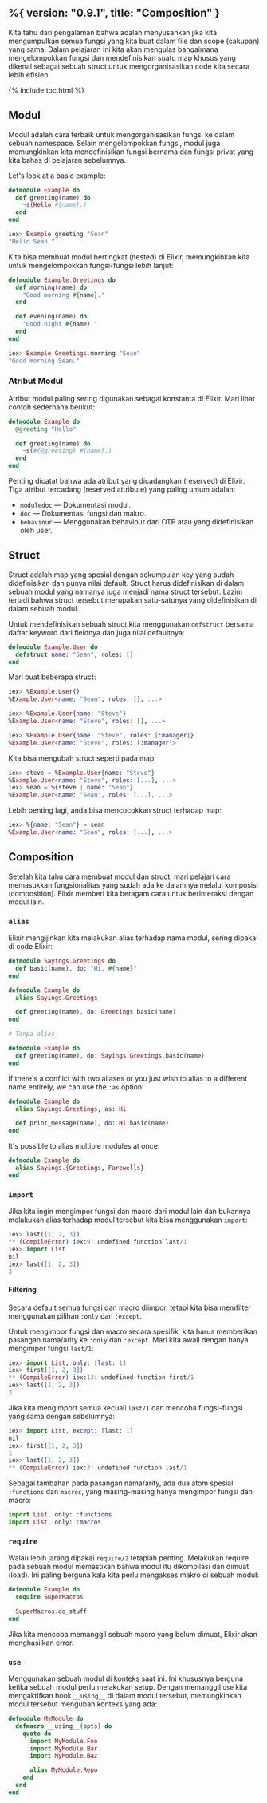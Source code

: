 %{
  version: "0.9.1",
  title: "Composition"
}
---

Kita tahu dari pengalaman bahwa adalah menyusahkan jika kita mengumpulkan semua fungsi yang kita buat dalam file dan scope (cakupan) yang sama.  Dalam pelajaran ini kita akan mengulas bahgaimana mengelompokkan fungsi dan mendefinisikan suatu map khusus yang dikenal sebagai sebuah struct untuk mengorganisasikan code kita secara lebih efisien.

{% include toc.html %}

## Modul

Modul adalah cara terbaik untuk mengorganisasikan fungsi ke dalam sebuah namespace.  Selain mengelompokkan fungsi, modul juga memungkinkan kita mendefinisikan fungsi bernama dan fungsi privat yang kita bahas di pelajaran sebelumnya.

Let's look at a basic example:

``` elixir
defmodule Example do
  def greeting(name) do
    ~s(Hello #{name}.)
  end
end

iex> Example.greeting "Sean"
"Hello Sean."
```

Kita bisa membuat modul bertingkat (nested) di Elixir, memungkinkan kita untuk mengelompokkan fungsi-fungsi lebih lanjut:

```elixir
defmodule Example.Greetings do
  def morning(name) do
    "Good morning #{name}."
  end

  def evening(name) do
    "Good night #{name}."
  end
end

iex> Example.Greetings.morning "Sean"
"Good morning Sean."
```

### Atribut Modul

Atribut modul paling sering digunakan sebagai konstanta di Elixir.  Mari lihat contoh sederhana berikut:

```elixir
defmodule Example do
  @greeting "Hello"

  def greeting(name) do
    ~s(#{@greeting} #{name}.)
  end
end
```

Penting dicatat bahwa ada atribut yang dicadangkan (reserved) di Elixir.  Tiga atribut tercadang (reserved attribute) yang paling umum adalah:

+ `moduledoc` — Dokumentasi modul.
+ `doc` — Dokumentasi fungsi dan makro.
+ `behaviour` — Menggunakan behaviour dari OTP atau yang didefinisikan oleh user.

## Struct

Struct adalah map yang spesial dengan sekumpulan key yang sudah didefinisikan dan punya nilai default.  Struct harus didefinisikan di dalam sebuah modul yang namanya juga menjadi nama struct tersebut.  Lazim terjadi bahwa struct tersebut merupakan satu-satunya yang didefinisikan di dalam sebuah modul.

Untuk mendefinisikan sebuah struct kita menggunakan `defstruct` bersama daftar keyword dari fieldnya dan juga nilai defaultnya:

```elixir
defmodule Example.User do
  defstruct name: "Sean", roles: []
end
```

Mari buat beberapa struct:

```elixir
iex> %Example.User{}
%Example.User<name: "Sean", roles: [], ...>

iex> %Example.User{name: "Steve"}
%Example.User<name: "Steve", roles: [], ...>

iex> %Example.User{name: "Steve", roles: [:manager]}
%Example.User<name: "Steve", roles: [:manager]>
```

Kita bisa mengubah struct seperti pada map:

```elixir
iex> steve = %Example.User{name: "Steve"}
%Example.User<name: "Steve", roles: [...], ...>
iex> sean = %{steve | name: "Sean"}
%Example.User<name: "Sean", roles: [...], ...>
```

Lebih penting lagi, anda bisa mencocokkan struct terhadap map:

```elixir
iex> %{name: "Sean"} = sean
%Example.User<name: "Sean", roles: [...], ...>
```

## Composition

Setelah kita tahu cara membuat modul dan struct, mari pelajari cara memasukkan fungsionalitas yang sudah ada ke dalamnya melalui komposisi (composition).  Elixir memberi kita beragam cara untuk berinteraksi dengan modul lain.

### `alias`

Elixir mengijinkan kita melakukan alias terhadap nama modul, sering dipakai di code Elixir:

```elixir
defmodule Sayings.Greetings do
  def basic(name), do: "Hi, #{name}"
end

defmodule Example do
  alias Sayings.Greetings

  def greeting(name), do: Greetings.basic(name)
end

# Tanpa alias

defmodule Example do
  def greeting(name), do: Sayings.Greetings.basic(name)
end
```

If there's a conflict with two aliases or you just wish to alias to a different name entirely, we can use the `:as` option:

```elixir
defmodule Example do
  alias Sayings.Greetings, as: Hi

  def print_message(name), do: Hi.basic(name)
end
```

It's possible to alias multiple modules at once:

```elixir
defmodule Example do
  alias Sayings.{Greetings, Farewells}
end
```

### `import`

Jika kita ingin mengimpor fungsi dan macro dari modul lain dan bukannya melakukan alias terhadap modul tersebut kita bisa menggunakan `import`:

```elixir
iex> last([1, 2, 3])
** (CompileError) iex:9: undefined function last/1
iex> import List
nil
iex> last([1, 2, 3])
3
```

#### Filtering

Secara default semua fungsi dan macro diimpor, tetapi kita bisa memfilter menggunakan pilihan `:only` dan `:except`.

Untuk mengimpor fungsi dan macro secara spesifik, kita harus memberikan pasangan nama/arity ke `:only` dan `:except`.  Mari kita awali dengan hanya mengimpor fungsi `last/1`:

```elixir
iex> import List, only: [last: 1]
iex> first([1, 2, 3])
** (CompileError) iex:13: undefined function first/1
iex> last([1, 2, 3])
3
```

Jika kita mengimport semua kecuali `last/1` dan mencoba fungsi-fungsi yang sama dengan sebelumnya:

```elixir
iex> import List, except: [last: 1]
nil
iex> first([1, 2, 3])
1
iex> last([1, 2, 3])
** (CompileError) iex:3: undefined function last/1
```

Sebagai tambahan pada pasangan nama/arity, ada dua atom spesial `:functions` dan `macros`, yang masing-masing hanya mengimpor fungsi dan macro:

```elixir
import List, only: :functions
import List, only: :macros
```

### `require`

Walau lebih jarang dipakai `require/2` tetaplah penting.  Melakukan require pada sebuah modul memastikan bahwa modul itu dikompilasi dan dimuat (load).  Ini paling berguna kala kita perlu mengakses makro di sebuah modul:

```elixir
defmodule Example do
  require SuperMacros

  SuperMacros.do_stuff
end
```

Jika kita mencoba memanggil sebuah macro yang belum dimuat, Elixir akan menghasilkan error.

### `use`

Menggunakan sebuah modul di konteks saat ini.  Ini khususnya berguna ketika sebuah modul perlu melakukan setup.  Dengan memanggil `use` kita mengaktifkan hook `__using__` di dalam modul tersebut, memungkinkan modul tersebut mengubah konteks yang ada:

```elixir
defmodule MyModule do
  defmacro __using__(opts) do
    quote do
      import MyModule.Foo
      import MyModule.Bar
      import MyModule.Baz

      alias MyModule.Repo
    end
  end
end
```
